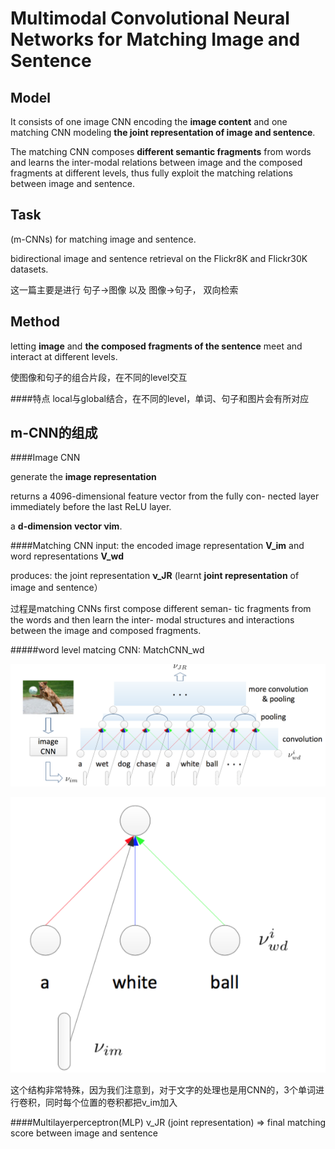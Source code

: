 # Multimodal Convolutional Neural Networks for Matching Image and Sentence


[](ICCV2015.pdf)

## Model

It consists of one image CNN encoding the **image content** and one matching CNN modeling **the joint representation of image and sentence**.

The matching CNN composes **different semantic fragments** from words and learns the inter-modal relations between image and the composed fragments at different levels, thus fully exploit the matching relations between image and sentence. 

## Task
(m-CNNs) for matching image and sentence.

bidirectional image and sentence retrieval on the Flickr8K and Flickr30K datasets.

这一篇主要是进行 句子->图像 以及 图像->句子， 双向检索

## Method
letting **image** and **the composed fragments of the sentence** meet and interact at different levels.

使图像和句子的组合片段，在不同的level交互

####特点
local与global结合，在不同的level，单词、句子和图片会有所对应

## m-CNN的组成
####Image CNN

generate the **image representation**

returns a 4096-dimensional feature vector from the fully con- nected layer immediately before the last ReLU layer.

a **d-dimension vector νim**.

####Matching CNN
input: the encoded image representation **V_im** and word representations **V_wd**

produces: the joint representation **ν_JR** (learnt **joint representation** of image and sentence）

过程是matching CNNs first compose different seman- tic fragments from the words and then learn the inter- modal structures and interactions between the image and composed fragments.

#####word level matcing CNN: MatchCNN_wd

![](QQ20160308-0@2x.png)

![detail](QQ20160308-1@2x.png)

这个结构非常特殊，因为我们注意到，对于文字的处理也是用CNN的，3个单词进行卷积，同时每个位置的卷积都把v_im加入

####Multilayerperceptron(MLP)
ν_JR (joint representation) => final matching score between image and sentence


